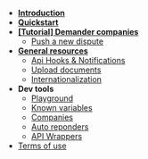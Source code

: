 - [**Introduction**](/#what-is-justicecool)
- [**Quickstart**](quickstart.md)
- [**[Tutorial] Demander companies**](/demander/)
  - [Push a new dispute](/demander/push.md)
  <!-- - [Explanation: What will be the experience of my opponent ?](/demander/opponent-experience.md) -->
- [**General resources**](/general/)
    - [Api Hooks & Notifications](/general/hooks.md)
    - [Upload documents](/general/documents.md)
    - [Internationalization](/general/i18n.md)
- **Dev tools**
    - [Playground](playground.md)
    - [Known variables](known-variables.md)
    - [Companies](companies.md)
    - [Auto reponders](/auto-responders.md)
    - [API Wrappers](wrappers.md)
- [Terms of use](tos.md)
<!-- - [API bindings](/) -->